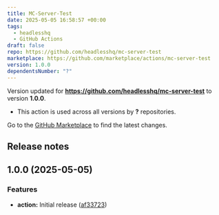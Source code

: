 ```yaml
---
title: MC-Server-Test
date: 2025-05-05 16:58:57 +00:00
tags:
  - headlesshq
  - GitHub Actions
draft: false
repo: https://github.com/headlesshq/mc-server-test
marketplace: https://github.com/marketplace/actions/mc-server-test
version: 1.0.0
dependentsNumber: "?"
---
```



Version updated for **https://github.com/headlesshq/mc-server-test** to version **1.0.0**.
- This action is used across all versions by **?** repositories.

Go to the [GitHub Marketplace](https://github.com/marketplace/actions/mc-server-test) to find the latest changes.

## Release notes

## 1.0.0 (2025-05-05)


### Features

* **action:** Initial release ([af33723](https://github.com/headlesshq/mc-server-test/commit/af3372301dc43514936537babc48d106ff062505))
